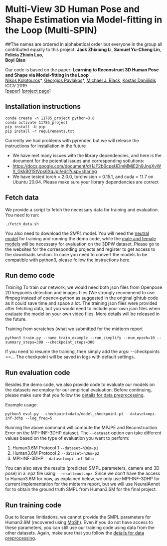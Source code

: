 # Multi-View 3D Human Pose and Shape Estimation via Model-fitting in the Loop (Multi-SPIN)

##The names are ordered in alphabetical order but everyone in the group all contributed equally to this project. 
**Jack Zhixiong Li**, 
**Samuel Yu-Cheng Lin**, 
**Felicia Zhixin Luo**, 		          
**Boyi Qian**

Our code is based on the paper: 
**Learning to Reconstruct 3D Human Pose and Shape via Model-fitting in the Loop**  
[Nikos Kolotouros](https://www.seas.upenn.edu/~nkolot/)\*, [Georgios Pavlakos](https://www.seas.upenn.edu/~pavlakos/)\*, [Michael J. Black](https://ps.is.mpg.de/~black), [Kostas Daniilidis](http://www.cis.upenn.edu/~kostas/)  
ICCV 2019  
[[paper](https://arxiv.org/pdf/1909.12828.pdf)] [[project page](https://www.seas.upenn.edu/~nkolot/projects/spin/)]

## Installation instructions
```
conda create -n 11785_project python=3.8
conda activate 11785_project
pip install -U pip
pip install -r requirements.txt
```
Currently we had problems with pyrender, but we will release the instructions for installation in the future
* We have met many issues with the library dependencies, and here is the document for the potential issues and corresponding sotlutions: 
* https://docs.google.com/document/d/1JF2b6cpeUDmMMjE2h9JngXvWX_GkkB01StVps6XqJpI/edit?usp=sharing
* We have tested torch = 2.0.0, torchvision = 0.15.1, and cuda = 11.7 on Ubuntu 20.04. Please make sure your library dependencies are correct


## Fetch data
We provide a script to fetch the necessary data for training and evaluation. You need to run:
```
./fetch_data.sh
```
You also need to download the *SMPL* model. You will need the [neutral model](http://smplify.is.tue.mpg.de) for training and running the demo code, while the [male and female models](http://smpl.is.tue.mpg.de) will be necessary for evaluation on the 3DPW dataset. Please go to the websites for the corresponding projects and register to get access to the downloads section. In case you need to convert the models to be compatible with python3, please follow the instructions [here](https://github.com/vchoutas/smplx/tree/master/tools).

## Run demo code
*Training* To train our network, we would need both json files from Openpose 2D keypoints detection and images files (We strongly recommend to use ffmpeg instead of opencv-python as suggested in the original gihtub code as it could save time and space a lot. The training json files were provided after fetching data, but you would need to include your own json files when evaluate the model on your own video files. More details will be released in the future. 

Training from scratches (what we submitted for the midterm report
```
python3 train.py --name train_example --run_simplify --num_epoch=10 --summary_steps=300 --checkpoint_steps=300
```
If you need to resume the training, then simply add the args: --checkpoints ==...
The checkpoint will be saved in logs with default settings. 

## Run evaluation code
Besides the demo code, we also provide code to evaluate our models on the datasets we employ for our empirical evaluation. Before continuing, please make sure that you follow the [details for data preprocessing](datasets/preprocess/README.md).

Example usage:
```
python3 eval.py --checkpoint=data/model_checkpoint.pt --dataset=mpi-inf-3dhp --log_freq=5
```

Running the above command will compute the MPJPE and Reconstruction Error on the MPI-INF-3DHP dataset. The ```--dataset``` option can take different values based on the type of evaluation you want to perform:
1. Human3.6M Protocol 1 ```--dataset=h36m-p1```
2. Human3.6M Protocol 2 ```--dataset=h36m-p2```
3. MPI-INF-3DHP ```--dataset=mpi-inf-3dhp```

You can also save the results (predicted SMPL parameters, camera and 3D pose) in a .npz file using ```--result=out.npz```. Since we don't have the access to Human3.6M for now, as explained below, we only use MPI-INF-3DHP for current implementation for the midterm report, but we will use NeuralAnnot for to obtain the ground truth SMPL from Human3.6M for the final project. 

## Run training code
Due to license limitiations, we cannot provide the SMPL parameters for Human3.6M (recovered using [MoSh](http://mosh.is.tue.mpg.de)). Even if you do not have access to these parameters, you can still use our training code using data from the other datasets. Again, make sure that you follow the [details for data preprocessing](datasets/preprocess/README.md).
